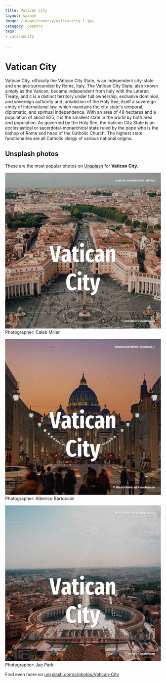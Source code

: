 ```yaml
---
title: Vatican City
layout: splash
image: /images/country/vaticancity.1.jpg
category: country
tags:
- vaticancity

---
```

# Vatican City

Vatican City, officially the Vatican City State, is an independent city-state and enclave 
surrounded by Rome, Italy.
The Vatican City State, also known simply as the Vatican, became independent from Italy with the 
Lateran Treaty, and it is a distinct territory under full ownership, exclusive dominion, and 
sovereign authority and jurisdiction of the Holy See, itself a sovereign entity of international 
law, which maintains the city state's temporal, diplomatic, and spiritual independence.
With an area of 49 hectares  and a population of about 825, it is the smallest state in the world 
by both area and population.
As governed by the Holy See, the Vatican City State is an ecclesiastical or sacerdotal-monarchical 
state  ruled by the pope who is the bishop of Rome and head of the Catholic Church.
The highest state functionaries are all Catholic clergy of various national origins.

 
## Unsplash photos
These are the most popular photos on [Unsplash](https://unsplash.com) for **Vatican City**.
 
![Vatican City](/images/country/vaticancity.1.jpg)
Photographer:  Caleb Miller
 
![Vatican City](/images/country/vaticancity.2.jpg)
Photographer:  Alberico Bartoccini
 
![Vatican City](/images/country/vaticancity.3.jpg)
Photographer:  Jae Park
 
Find even more on [unsplash.com/s/photos/Vatican-City](https://unsplash.com/s/photos/Vatican-City)
 
